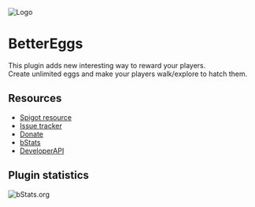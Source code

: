 ![Logo](https://i.imgur.com/AOG807f.png)

# BetterEggs
This plugin adds new interesting way to reward your players.\
Create unlimited eggs and make your players walk/explore to hatch them.

## Resources
- [Spigot resource](https://www.spigotmc.org/resources/83213/)
- [Issue tracker](https://github.com/AlonsoAliaga/BetterEggs/issues)
- [Donate](https://paypal.me/AlonsoAliaga)
- [bStats](https://bstats.org/plugin/bukkit/BetterEggs)
- [DeveloperAPI](https://github.com/AlonsoAliaga/BetterEggs/wiki/BetterEggsAPI)

## Plugin statistics
![bStats.org](https://bstats.org/signatures/bukkit/BetterEggs.svg)
